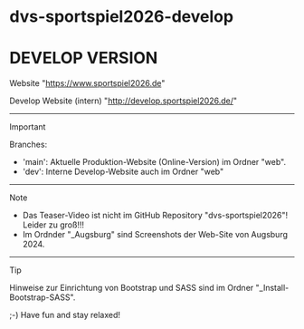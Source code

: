 # dvs-sportspiel2026-develop

# DEVELOP VERSION

Website "https://www.sportspiel2026.de"

Develop Website (intern) "http://develop.sportspiel2026.de/"

---------------------------------------------------------------------
> [!IMPORTANT]
> Branches:
> - 'main': Aktuelle Produktion-Website (Online-Version) im Ordner "web".
> - 'dev': Interne Develop-Website auch im Ordner "web"
---------------------------------------------------------------------
> [!NOTE]
> - Das Teaser-Video ist nicht im GitHub Repository "dvs-sportspiel2026"!
>   Leider zu groß!!!
> - Im Ordnder "_Augsburg" sind Screenshots der Web-Site von Augsburg 2024.
---------------------------------------------------------------------
> [!TIP]
> Hinweise zur Einrichtung von Bootstrap und SASS sind im Ordner "_Install-Bootstrap-SASS".


;-) Have fun and stay relaxed!
